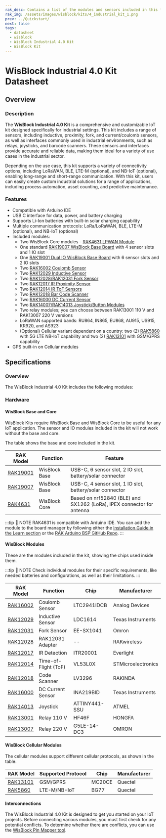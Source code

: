 ```yaml
---
rak_desc: Contains a list of the modules and sensors included in this fully customizable WisBlock Industrial Kit for industrial applications.
rak_img: /assets/images/wisblock/kits/4_industrial_kit_1.png
prev: ../Quickstart/
next: false
tags:
  - datasheet
  - wisblock
  - WisBlock Industrial 4.0 Kit
  - WisBlock Kit
---
```


# WisBlock Industrial 4.0 Kit Datasheet

## Overview

### Description

The **WisBlock Industrial 4.0 Kit** is a comprehensive and customizable IoT kit designed specifically for industrial settings. This kit includes a range of sensors, including inductive, proximity, fork, and current/coulomb sensors, as well as interfaces commonly used in industrial environments, such as relays, joysticks, and barcode scanners. These sensors and interfaces provide accurate and reliable data, making them ideal for a variety of use cases in the industrial sector.

Depending on the use case, this kit supports a variety of connectivity options, including LoRaWAN, BLE, LTE-M (optional), and NB-IoT (optional), enabling long-range and short-range communication. With this kit, users can easily create custom industrial solutions for a range of applications, including process automation, asset counting, and predictive maintenance.

### Features

- Compatible with Arduino IDE
- USB C interface for data, power, and battery charging
- Supports Li-Ion batteries with built-in solar charging capability
- Multiple communication protocols: LoRa/LoRaWAN, BLE, LTE-M (optional), and NB-IoT (optional)
- Included modules:
    - Two WisBlock Core modules - [RAK4631 LPWAN Module](/Product-Categories/WisBlock/RAK4631/Quickstart/)
    - One standard [RAK19007 WisBlock Base Board](/Product-Categories/WisBlock/RAK19007/Quickstart/) with 4 sensor slots and 1 IO slot
    - One [RAK19001 Dual IO WisBlock Base Board](/Product-Categories/WisBlock/RAK19001/Overview/) with 6 sensor slots and 2 IO slots
    - Two [RAK16002 Coulomb Sensor](/Product-Categories/WisBlock/RAK16002/Quickstart/)
    - Two [RAK12029 Inductive Sensor](/Product-Categories/WisBlock/RAK12029/Quickstart/)
    - Two [RAK12028/RAK12031 Fork Sensor](/Product-Categories/WisBlock/RAK12031/Quickstart/)
    - Two [RAK12017 IR Proximity Sensor](/Product-Categories/WisBlock/RAK12017/Quickstart/)
    - Two [RAK12014 IR ToF Sensors](/Product-Categories/WisBlock/RAK12014/Quickstart/)
    - Two [RAK12018 Bar Code Scanner](/Product-Categories/WisBlock/RAK12018/Quickstart/)
    - Two [RAK16000 DC Current Sensor](/Product-Categories/WisBlock/RAK16000/Quickstart/)
    - Two [RAK14007/RAK14013 Joystick/Button Modules](/Product-Categories/WisBlock/RAK14013/Quickstart/)
    - Two relay modules; you can choose between RAK13001 110&nbsp;V and RAK13007 220&nbsp;V versions
    - LoRaWAN supported bands: RU864, IN865, EU868, AU915, US915, KR920, and AS923
    - (Optional) Cellular variant dependent on a country: two (2) [RAK5860](/Product-Categories/WisBlock/RAK5860/Quickstart/) with 5G LTE NB-IoT capability and two (2) [RAK13101](/Product-Categories/WisBlock/RAK13101/Quickstart/) with GSM/GPRS capability
- GPS built-in on Cellular modules

## Specifications

### Overview

The WisBlock Industrial 4.0 Kit includes the following modules:

<rk-img
  src="/assets/images/wisblock/kits/4_industrial_kit_2.png"
  width="80%"
  caption="Modules of the WisBlock Industrial 4.0 Kit"
/>

### Hardware

#### WisBlock Base and Core

WisBlock Kits require WisBlock Base and WisBlock Core to be useful for any IoT application. The sensor and IO modules included in the kit will not work without the base and core.

The table shows the base and core included in the kit.

| RAK Model                                         | Function      | Feature                                                               |
| ------------------------------------------------- | ------------- | --------------------------------------------------------------------- |
| [RAK19001](/Product-Categories/WisBlock/RAK19003) | WisBlock Base | USB-C, 6 sensor slot, 2 IO slot, battery/solar connector              |
| [RAK19007](/Product-Categories/WisBlock/RAK19007) | WisBlock Base | USB-C, 4 sensor slot, 1 IO slot, battery/solar connector              |
| [RAK4631](/Product-Categories/WisBlock/RAK4631)   | WisBlock Core | Based on nrf52840 (BLE) and SX1262 (LoRa), IPEX connector for antenna |

:::tip 📝 NOTE
RAK4631 is compatible with Arduino IDE. You can add the module to the board manager by following either the [Installation Guide in the Learn section](https://docs.rakwireless.com/Knowledge-Hub/Learn/Installation-of-Board-Support-Package-in-Arduino-IDE/) or the [RAK Arduino BSP GitHub Repo](https://github.com/RAKWireless/RAKwireless-Arduino-BSP-Index).
:::

#### WisBlock Modules

These are the modules included in the kit, showing the chips used inside them.

:::tip 📝 NOTE
Check individual modules for their specific requirements, like needed batteries and configurations, as well as their limitations.
:::

| RAK Model                                         | Function             | Chip          | Manufacturer       |
| ------------------------------------------------- | -------------------- | ------------- | ------------------ |
| [RAK16002](/Product-Categories/WisBlock/RAK16002) | Coulomb Sensor       | LTC2941IDCB   | Analog Devices     |
| [RAK12029](/Product-Categories/WisBlock/RAK12029) | Inductive Sensor     | LDC1614       | Texas Instruments  |
| [RAK12031](/Product-Categories/WisBlock/RAK12031) | Fork Sensor          | EE-SX1041     | Omron              |
| [RAK12028](/Product-Categories/WisBlock/RAK12028) | RAK12031 Adapter     | --            | RAKwireless        |
| [RAK12017](/Product-Categories/WisBlock/RAK12017) | IR Detection         | ITR20001      | Everlight          |
| [RAK12014](/Product-Categories/WisBlock/RAK12014) | Time-of-Flight (ToF) | VL53L0X       | STMicroelectronics |
| [RAK12018](/Product-Categories/WisBlock/RAK12018) | Code Scanner         | LV3296        | RAKINDA            |
| [RAK16000](/Product-Categories/WisBlock/RAK16000) | DC Current Sensor    | INA219BID     | Texas Instruments  |
| [RAK14013](/Product-Categories/WisBlock/RAK14013) | Joystick             | ATTINY441-SSU | ATMEL              |
| [RAK13001](/Product-Categories/WisBlock/RAK13001) | Relay 110&nbsp;V     | HF46F         | HONGFA             |
| [RAK13007](/Product-Categories/WisBlock/RAK13007) | Relay 220&nbsp;V     | G5LE-14-DC3   | OMRON              |

#### WisBlock Cellular Modules

The cellular modules support different cellular protocols, as shown in the table.

| RAK Model                                         | Supported Protocol | Chip   | Manufacturer |
| ------------------------------------------------- | ------------------ | ------ | ------------ |
| [RAK13101](/Product-Categories/WisBlock/RAK13101) | GSM/GPRS           | MC20CE | Quectel      |
| [RAK5860](/Product-Categories/WisBlock/RAK5860)   | LTE-M/NB-IoT       | BG77   | Quectel      |

#### Interconnections

The WisBlock Industrial 4.0 Kit is designed to get you started on your IoT projects. Before connecting various modules, you must first check for any potential conflicts. To determine whether there are conflicts, you can use the [WisBlock Pin Mapper tool](https://docs.rakwireless.com/Knowledge-Hub/Pin-Mapper/).
